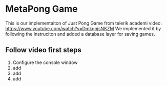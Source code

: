 # MetaPong Game

This is our implementaiton of Just Pong Game from telerik academi video:
https://www.youtube.com/watch?v=DmkqnjsNKZM
We implemented it by following the instruciton and added a database layer for saving games.

## Follow video first steps

1. Configure the console window
2. add
3. add
4. add
